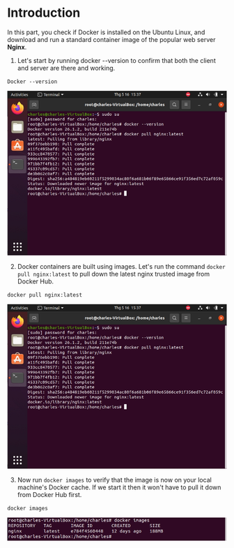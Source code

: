# Introduction

In this part, you check if Docker is installed on the Ubuntu Linux, and download and run a standard container image of the popular web server **Nginx**.

1. Let's start by running docker --version to confirm that both the client and server are there and working.

```
Docker --version
```

![ConnectPrivate](/images/1.Docker-Basic/1.DockerBasic.png)

2. Docker containers are built using images. Let's run the command `docker pull nginx:latest` to pull down the latest nginx trusted image from Docker Hub.

```
docker pull nginx:latest
```

![ConnectPrivate](/images/1.Docker-Basic/1.DockerBasic.png)

3. Now run `docker images` to verify that the image is now on your local machine's Docker cache. If we start it then it won't have to pull it down from Docker Hub first.

```
docker images
```

![ConnectPrivate](/images/1.Docker-Basic/2.DockerBasic.png)